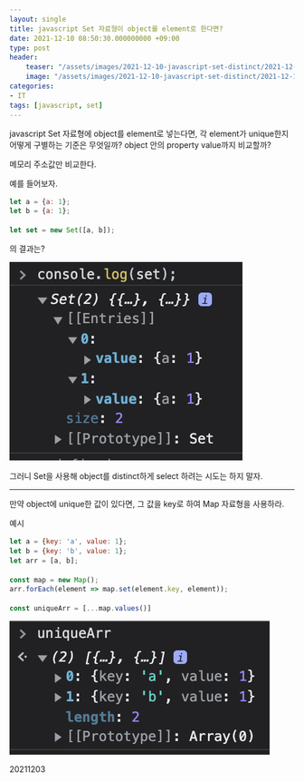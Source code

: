 ```yaml
---
layout: single
title: javascript Set 자료형이 object를 element로 한다면?
date: 2021-12-10 08:50:30.000000000 +09:00
type: post
header:
    teaser: "/assets/images/2021-12-10-javascript-set-distinct/2021-12-10-javascript-set-distinct-1.png"
    image: "/assets/images/2021-12-10-javascript-set-distinct/2021-12-10-javascript-set-distinct-1.png"
categories:
- IT
tags: [javascript, set]
---
```


javascript Set 자료형에 object를 element로 넣는다면, 각 element가 unique한지 어떻게 구별하는 기준은 무엇일까? object 안의 property value까지 비교할까?

메모리 주소값만 비교한다.

예를 들어보자.

```javascript
let a = {a: 1};
let b = {a: 1};

let set = new Set([a, b]);
```

의 결과는?

![result1](/assets/images/2021-12-10-javascript-set-distinct/2021-12-10-javascript-set-distinct-1.png)

그러니 Set을 사용해 object를 distinct하게 select 하려는 시도는 하지 말자.

-----

만약 object에 unique한 값이 있다면, 그 값을 key로 하여 Map 자료형을 사용하라.

예시

```javascript
let a = {key: 'a', value: 1};
let b = {key: 'b', value: 1};
let arr = [a, b];

const map = new Map();
arr.forEach(element => map.set(element.key, element));

const uniqueArr = [...map.values()]
```

![result2](/assets/images/2021-12-10-javascript-set-distinct/2021-12-10-javascript-set-distinct-2.png)

20211203

